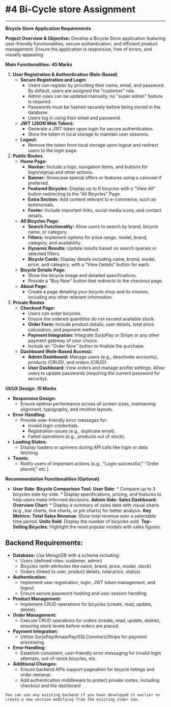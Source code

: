 # #4 Bi-Cycle store Assignment

* * *

**Bicycle Store Application Requirements**

**Project Overview & Objective:** Develop a Bicycle Store application featuring user-friendly functionalities, secure authentication, and efficient product management. Ensure the application is responsive, free of errors, and visually appealing.

**Main Functionalities: 45 Marks**

1. **User Registration & Authentication (Role-Based)**
    *   **Secure Registration and Login:**
        *   Users can register by providing their name, email, and password. By default, users are assigned the "customer" role.
        *   Admin roles can be updated manually; no "super admin" feature is required.
        *   Passwords must be hashed securely before being stored in the database.
        *   Users log in using their email and password.
    *   **JWT (JSON Web Token):**
        *   Generate a JWT token upon login for secure authentication.
        *   Store the token in local storage to maintain user sessions.
    *   **Logout:**
        *   Remove the token from local storage upon logout and redirect users to the login page.
2. **Public Routes**
    *   **Home Page:**
        *   **Navbar:** Include a logo, navigation items, and buttons for login/signup and other actions.
        *   **Banner:** Showcase special offers or features using a carousel if preferred.
        *   **Featured Bicycles:** Display up to 6 bicycles with a "View All" button redirecting to the "All Bicycles" Page.
        *   **Extra Section:** Add content relevant to e-commerce, such as testimonials.
        *   **Footer:** Include important links, social media icons, and contact details.
    *   **All Bicycles Page:**
        *   **Search Functionality:** Allow users to search by brand, bicycle name, or category.
        *   **Filters:** Implement options for price range, model, brand, category, and availability.
        *   **Dynamic Results:** Update results based on search queries or selected filters.
        *   **Bicycle Cards:** Display details including name, brand, model, price, and category, with a "View Details" button for each.
    *   **Bicycle Details Page:**
        *   Show the bicycle image and detailed specifications.
        *   Provide a "Buy Now" button that redirects to the checkout page.
    *   **About Page:**
        *   Create a page detailing your bicycle shop and its mission, including any other relevant information.
3. **Private Routes**
    *   **Checkout Page:**
        *   Users can order bicycles.
        *   Ensure the ordered quantities do not exceed available stock.
        *   **Order Form:** Include product details, user details, total price calculation, and payment method.
        *   **Payment Integration:** Integrate SurjoPay or Stripe or any other payment gateway of your choice.
        *   Include an "Order Now" button to finalize the purchase.
    *   **Dashboard (Role-Based Access):**
        *   **Admin Dashboard:** Manage users (e.g., deactivate accounts), products (CRUD), and orders (CRUD).
        *   **User Dashboard:** View orders and manage profile settings. Allow users to update passwords (requiring the current password for security).

**UI/UX Design: 15 Marks**

*   **Responsive Design:**
    *   Ensure optimal performance across all screen sizes, maintaining alignment, typography, and intuitive layouts.
*   **Error Handling:**
    *   Provide user-friendly error messages for:
        *   Invalid login credentials.
        *   Registration issues (e.g., duplicate email).
        *   Failed operations (e.g., products out of stock).
*   **Loading States:**
    *   Display loaders or spinners during API calls like login or data fetching.
*   **Toasts:**
    *   Notify users of important actions (e.g., "Login successful," "Order placed," etc.).

**Recommendation Functionalities (Optional)**

*  **User Side:**
         **Bicycle Comparison Tool:**
               **User Side:**
                      *  Compare up to 3 bicycles side-by-side.
                      *   Display specifications, pricing, and features to help users make informed decisions.
  **Admin Side:**
  **Sales Dashboard:**
  **Overview Chart:**
        *   Display a summary of sales data with visual charts (e.g., bar charts, line charts, or pie charts) for better analysis.
  **Key Metrics:**
  **Total Sales Revenue**: Show total revenue over a selectable time period.
  **Units Sold**: Display the number of bicycles sold.
  **Top-Selling Bicycles**: Highlight the most popular models with sales figures.

## **Backend Requirements:**

*   **Database:** Use MongoDB with a schema including:
    *   Users (defined roles: customer, admin)
    *   Bicycles (with attributes like name, brand, price, model, stock)
    *   Orders (linked to user, product details, total price, status)
*   **Authentication:**
    *   Implement user registration, login, JWT token management, and logout.
    *   Ensure secure password hashing and user session handling.
*   **Product Management:**
    *   Implement CRUD operations for bicycles (create, read, update, delete).
*   **Order Management:**
    *   Execute CRUD operations for orders (create, read, update, delete), ensuring stock levels before orders are placed.
*   **Payment Integration:**
    *   Utilize SurjoPay/AmaarPay/SSLCommerz/Stripe for payment processing.
*   **Error Handling:**
    *   Establish consistent, user-friendly error messaging for invalid login attempts, out-of-stock bicycles, etc.
*   **Additional Changes:**
    *   Ensure backend APIs support pagination for bicycle listings and order retrieval.
    *   Add authentication middleware to protect private routes, including checkout and the dashboard

`You can use any existing backend if you have developed it earlier or create a new version modifying from the existing older one.`
